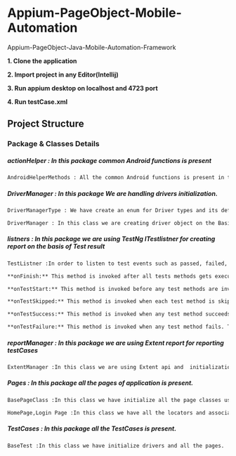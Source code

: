 # Appium-PageObject-Mobile-Automation

Appium-PageObject-Java-Mobile-Automation-Framework

**1. Clone the application**


**2. Import project in any Editor(Intellij)**

**3. Run appium desktop on localhost and 4723 port**

**4. Run testCase.xml**


## Project Structure
### Package & Classes Details

##### actionHelper : In this package common Android functions is present

```bash
AndroidHelperMethods : All the common Android functions is present in this class like click(),Scroll(),Enter() etc.
```
##### DriverManager : In this package We are handling drivers initialization.

```bash
DriverManagerType : We have create an enum for Driver types and its definations
```
```bash
DriverManager : In this class we are creating driver object on the Basis of DriverType  like DriverManagerType.Android,DriverManagerType.IOS
```
##### listners : In this package we are using TestNg ITestlistner for creating report on the basis of Test result

```bash
TestListner :In order to listen to test events such as passed, failed, skipped, etc. we have TestListener class which implements ITestListener.
```
```bash
**onFinish:** This method is invoked after all tests methods gets executed.

**onTestStart:** This method is invoked before any test methods are invoked. This can be used to indicate that the particular test method has been started.

**onTestSkipped:** This method is invoked when each test method is skipped. This can be used to indicate that the particular test method has been skipped.

**onTestSuccess:** This method is invoked when any test method succeeds. This can be used to indicate that the particular test method has successfully finished its execution.

**onTestFailure:** This method is invoked when any test method fails. This can be used to indicate that the particular test method has failed. You can create an event for taking a screenshot which will show where the test has been failed.
```
##### reportManager : In this package we are using Extent report for reporting testCases

```bash
ExtentManager :In this class we are using Extent api and  initialization of Extent object 
```

##### Pages : In this package all the pages of application is present.

```bash
BasePageClass :In this class we have initialize all the page classes using PagePafctory conecepts(PageFactory.initElements)
```
```bash
HomePage,Login Page :In this class we have all the locators and associated methods.
```
##### TestCases : In this package all the TestCases is present.

```bash
BaseTest :In this class we have initialize drivers and all the pages.
